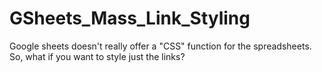 # GSheets_Mass_Link_Styling
Google sheets doesn't really offer a "CSS" function for the spreadsheets. So, what if you want to style just the links?

